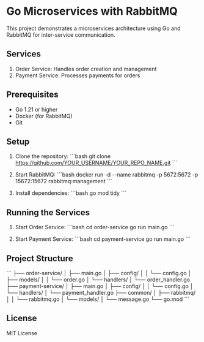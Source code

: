 # Go Microservices with RabbitMQ

This project demonstrates a microservices architecture using Go and RabbitMQ for inter-service communication.

## Services

1. Order Service: Handles order creation and management
2. Payment Service: Processes payments for orders

## Prerequisites

- Go 1.21 or higher
- Docker (for RabbitMQ)
- Git

## Setup

1. Clone the repository:
\`\`\`bash
git clone https://github.com/YOUR_USERNAME/YOUR_REPO_NAME.git
\`\`\`

2. Start RabbitMQ:
\`\`\`bash
docker run -d --name rabbitmq -p 5672:5672 -p 15672:15672 rabbitmq:management
\`\`\`

3. Install dependencies:
\`\`\`bash
go mod tidy
\`\`\`

## Running the Services

1. Start Order Service:
\`\`\`bash
cd order-service
go run main.go
\`\`\`

2. Start Payment Service:
\`\`\`bash
cd payment-service
go run main.go
\`\`\`

## Project Structure

\`\`\`
├── order-service/
│   ├── main.go
│   ├── config/
│   │   └── config.go
│   ├── models/
│   │   └── order.go
│   └── handlers/
│       └── order_handler.go
├── payment-service/
│   ├── main.go
│   ├── config/
│   │   └── config.go
│   └── handlers/
│       └── payment_handler.go
├── common/
│   ├── rabbitmq/
│   │   └── rabbitmq.go
│   └── models/
│       └── message.go
└── go.mod
\`\`\`

## License

MIT License